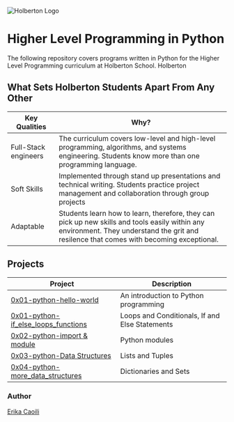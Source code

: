 ![Holberton Logo](https://camo.githubusercontent.com/64c35dd60391e2c90277729276aa86cc921b0ad2/68747470733a2f2f692e6962622e636f2f546b32425a79542f776f72646d61726b2d63686572727937322e706e67)
# Higher Level Programming in Python 

The following repository covers programs written in Python for the Higher Level Programming curriculum at Holberton School. Holberton 

## What Sets Holberton Students Apart From Any Other

| Key Qualities | Why? |
| --- | --- |
| Full-Stack engineers | The curriculum covers low-level and high-level programming, algorithms, and systems engineering. Students know more than one programming language.
| Soft Skills | Implemented through stand up presentations and technical writing. Students practice project management and collaboration through group projects |
| Adaptable | Students learn how to learn, therefore, they can pick up new skills and tools easily within any environment. They understand the grit and resilence that comes with becoming exceptional. |

## Projects
| Project | Description |
| --- | --- |
| [0x01-python-hello-world](https://github.com/ecaoili24/holbertonschool-higher_level_programming/tree/master/0x00-python-hello_world) | An introduction to Python programming |
| [0x01-python-if_else_loops_functions](https://github.com/ecaoili24/holbertonschool-higher_level_programming/tree/master/0x01-python-if_else_loops_functions) | Loops and Conditionals, If and Else Statements |
| [0x02-python-import & module](https://github.com/ecaoili24/holbertonschool-higher_level_programming/tree/master/0x02-python-import_modules) | Python modules |
| [0x03-python-Data Structures](https://github.com/ecaoili24/holbertonschool-higher_level_programming/tree/master/0x03-python-data_structures) | Lists and Tuples |
| [0x04-python-more_data_structures](https://github.com/ecaoili24/holbertonschool-higher_level_programming/tree/master/0x04-python-more_data_structures) | Dictionaries and Sets |

### Author

[Erika Caoili](erika.caoili@gmail.com)
